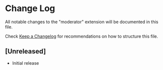 # Change Log

All notable changes to the "moderator" extension will be documented in this file.

Check [Keep a Changelog](http://keepachangelog.com/) for recommendations on how to structure this file.

## [Unreleased]

- Initial release